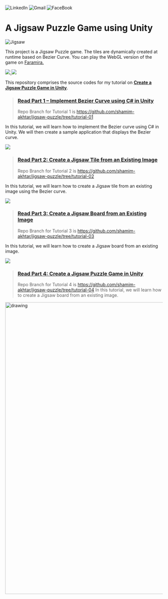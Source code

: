  ![LinkedIn](https://img.shields.io/badge/linkedin-%230077B5.svg?&flat-square&logo=linkedin&logoColor=white)
 ![Gmail](https://img.shields.io/badge/Gmail-D14836?flat-square&logo=gmail&logoColor=white)
 ![FaceBook](https://img.shields.io/badge/Facebook-1877F2?flat-square&logo=facebook&logoColor=white)


# A Jigsaw Puzzle Game using Unity


![Jigsaw](https://github.com/shamim-akhtar/jigsaw-puzzle/blob/main/jigsaw.jpg)

This project is a Jigsaw Puzzle game. The tiles are dynamically created at runtime based on Bezier Curve. You can play the WebGL version of the game on [Faramira.](https://faramira.com/downloads/jigsaw/)

<p align='left'>
  <a href="#">
    <img src="https://img.shields.io/badge/Unity-2020.3.5f1-green" />        
  </a>
  <a href="#">
    <img src="https://img.shields.io/badge/%20-C%23-blue" />
  </a>
</p>

This repository comprises the source codes for my tutorial on [**Create a Jigsaw Puzzle Game in Unity**](https://faramira.com/create-a-jigsaw-puzzle-game-in-unity/).

> ### [**Read Part 1 – Implement Bezier Curve using C# in Unity**](https://faramira.com/implement-bezier-curve-using-csharp-in-unity/)
> Repo Branch for Tutorial 1 is https://github.com/shamim-akhtar/jigsaw-puzzle/tree/tutorial-01

In this tutorial, we will learn how to implement the Bezier curve using C# in Unity. We will then create a sample application that displays the Bezier curve.
 
 ![](https://faramira.com/wp-content/uploads/2021/06/Bezier-930x620.jpg)
 
> ### [**Read Part 2: Create a Jigsaw Tile from an Existing Image**](https://faramira.com/create-a-jigsaw-tile-from-an-existing-image/)
>Repo Branch for Tutorial 2 is https://github.com/shamim-akhtar/jigsaw-puzzle/tree/tutorial-02

In this tutorial, we will learn how to create a Jigsaw tile from an existing image using the Bezier curve.
 
 ![](https://faramira.com/wp-content/uploads/2021/06/Featured-930x620.jpg)
 
> ### [**Read Part 3: Create a Jigsaw Board from an Existing Image**](https://faramira.com/create-a-jigsaw-board-from-an-existing-image/)
> Repo Branch for Tutorial 3 is https://github.com/shamim-akhtar/jigsaw-puzzle/tree/tutorial-03

In this tutorial, we will learn how to create a Jigsaw board from an existing image.

![](https://faramira.com/wp-content/uploads/2021/06/Featured-1-930x620.jpg)

> ### [**Read Part 4: Create a Jigsaw Puzzle Game in Unity**](https://faramira.com/create-a-jigsaw-board-from-an-existing-image/)
> Repo Branch for Tutorial 4 is https://github.com/shamim-akhtar/jigsaw-puzzle/tree/tutorial-04
In this tutorial, we will learn how to create a Jigsaw board from an existing image.

<img src="https://github.com/shamim-akhtar/jigsaw-puzzle/blob/main/jigsaw.jpg" alt="drawing" width="930"/>
